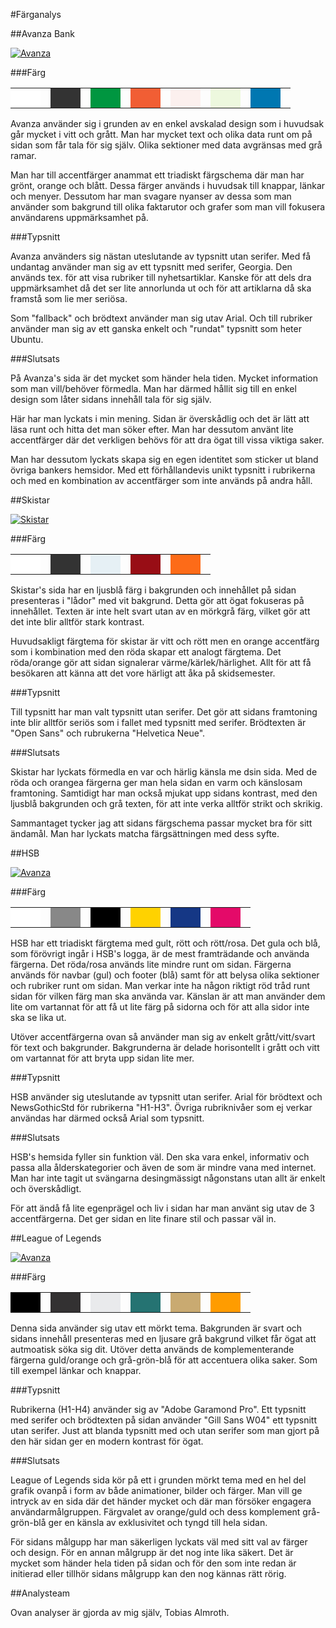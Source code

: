 #Färganalys




##Avanza Bank

[![Avanza](../htdocs/img/analysis/avanza.png)](http://www.avanza.se)

###Färg

<table>
    <tr>
        <td style="width: 2em;height: 2em;background-color: #FFFFFF;"><td>
        <td style="width: 2em;height: 2em;background-color: #333333;"><td>
        <td style="width: 2em;height: 2em;background-color: #009640;"><td>
        <td style="width: 2em;height: 2em;background-color: #F15E34;"><td>
        <td style="width: 2em;height: 2em;background-color: #FCF0EE;"><td>
        <td style="width: 2em;height: 2em;background-color: #EDF8DE;"><td>
        <td style="width: 2em;height: 2em;background-color: #0077B1;"><td>
    </tr>
</table>

Avanza använder sig i grunden av en enkel avskalad design som i huvudsak går mycket i vitt och grått. Man har mycket text och olika data runt om på sidan som får tala för sig själv. Olika sektioner med data avgränsas med grå ramar.

Man har till accentfärger anammat ett triadiskt färgschema där man har grönt, orange och blått. Dessa färger används i huvudsak till knappar, länkar och menyer. Dessutom har man svagare nyanser av dessa som man använder som bakgrund till olika faktarutor och grafer som man vill fokusera användarens uppmärksamhet på.

###Typsnitt

Avanza använders sig nästan uteslutande av typsnitt utan serifer. Med få undantag använder man sig av ett typsnitt med serifer, Georgia. Den används tex. för att visa rubriker till nyhetsartiklar. Kanske för att dels dra uppmärksamhet då det ser lite annorlunda ut och för att artiklarna då ska framstå som lie mer seriösa.

Som "fallback" och brödtext använder man sig utav Arial. Och till rubriker använder man sig av ett ganska enkelt och "rundat" typsnitt som heter Ubuntu.

###Slutsats

På Avanza's sida är det mycket som händer hela tiden. Mycket information som man vill/behöver förmedla. Man har därmed hållit sig till en enkel design som låter sidans innehåll tala för sig själv.

Här har man lyckats i min mening. Sidan är överskådlig och det är lätt att läsa runt och hitta det man söker efter. Man har dessutom använt lite accentfärger där det verkligen behövs för att dra ögat till vissa viktiga saker.

Man har dessutom lyckats skapa sig en egen identitet som sticker ut bland övriga bankers hemsidor. Med ett förhållandevis unikt typsnitt i rubrikerna och med en kombination av accentfärger som inte används på andra håll.




##Skistar

[![Skistar](../htdocs/img/analysis/skistar.png)](http://www.skistar.se)

###Färg

<table>
    <tr>
        <td style="width: 2em;height: 2em;background-color: #FFFFFF;"><td>
        <td style="width: 2em;height: 2em;background-color: #333;"><td>
        <td style="width: 2em;height: 2em;background-color: #E6F0F5;"><td>
        <td style="width: 2em;height: 2em;background-color: #980D15;"><td>
        <td style="width: 2em;height: 2em;background-color: #FD6B18;"><td>
    </tr>
</table>

Skistar's sida har en ljusblå färg i bakgrunden och innehållet på sidan presenteras i "lådor" med vit bakgrund. Detta gör att ögat fokuseras på innehållet. Texten är inte helt svart utan av en mörkgrå färg, vilket gör att det inte blir alltför stark kontrast.

Huvudsakligt färgtema för skistar är vitt och rött men en orange accentfärg som i kombination med den röda skapar ett analogt färgtema. Det röda/orange gör att sidan signalerar värme/kärlek/härlighet. Allt för att få besökaren att känna att det vore härligt att åka på skidsemester.

###Typsnitt

Till typsnitt har man valt typsnitt utan serifer. Det gör att sidans framtoning inte blir alltför seriös som i fallet med typsnitt med serifer. Brödtexten är "Open Sans" och rubrukerna "Helvetica Neue".

###Slutsats

Skistar har lyckats förmedla en var och härlig känsla me dsin sida. Med de röda och orangea färgerna ger man hela sidan en varm och känslosam framtoning. Samtidigt har man också mjukat upp sidans kontrast, med den ljusblå bakgrunden och grå texten, för att inte verka alltför strikt och skrikig.

Sammantaget tycker jag att sidans färgschema passar mycket bra för sitt ändamål. Man har lyckats matcha färgsättningen med dess syfte.




##HSB

[![Avanza](../htdocs/img/analysis/hsb.png)](http://www.hsb.se)

###Färg

<table>
    <tr>
        <td style="width: 2em;height: 2em;background-color: #FFFFFF;"><td>
        <td style="width: 2em;height: 2em;background-color: #888888;"><td>
        <td style="width: 2em;height: 2em;background-color: #000000;"><td>
        <td style="width: 2em;height: 2em;background-color: #FFD200;"><td>
        <td style="width: 2em;height: 2em;background-color: #153785;"><td>
        <td style="width: 2em;height: 2em;background-color: #E40A69;"><td>
    </tr>
</table>

HSB har ett triadiskt färgtema med gult, rött och rött/rosa. Det gula och blå, som förövrigt ingår i HSB's logga, är de mest framträdande och använda färgerna. Det röda/rosa används lite mindre runt om sidan. Färgerna används för navbar (gul) och footer (blå) samt för att belysa olika sektioner och rubriker runt om sidan. Man verkar inte ha någon riktigt röd tråd runt sidan för vilken färg man ska använda var. Känslan är att man använder dem lite om vartannat för att få ut lite färg på sidorna och för att alla sidor inte ska se lika ut.

Utöver accentfärgerna ovan så använder man sig av enkelt grått/vitt/svart för text och bakgrunder. Bakgrunderna är delade horisontellt i grått och vitt om vartannat för att bryta upp sidan lite mer.

###Typsnitt

HSB använder sig uteslutande av typsnitt utan serifer. Arial för brödtext och NewsGothicStd för rubrikerna "H1-H3". Övriga rubriknivåer som ej verkar användas har därmed också Arial som typsnitt.

###Slutsats

HSB's hemsida fyller sin funktion väl. Den ska vara enkel, informativ och passa alla ålderskategorier och även de som är mindre vana med internet. Man har inte tagit ut svängarna desingmässigt någonstans utan allt är enkelt och överskådligt.

För att ändå få lite egenprägel och liv i sidan har man använt sig utav de 3 accentfärgerna. Det ger sidan en lite finare stil och passar väl in.

##League of Legends

[![Avanza](../htdocs/img/analysis/lol.png)](http://eune.leagueoflegends.com/)

###Färg

<table>
    <tr>
        <td style="width: 2em;height: 2em;background-color: #000;"><td>
        <td style="width: 2em;height: 2em;background-color: #333132;"><td>
        <td style="width: 2em;height: 2em;background-color: #e9eaec;"><td>
        <td style="width: 2em;height: 2em;background-color: #257372;"><td>
        <td style="width: 2em;height: 2em;background-color: #c9aa71;"><td>
        <td style="width: 2em;height: 2em;background-color: #ff9c00;"><td>
    </tr>
</table>

Denna sida använder sig utav ett mörkt tema. Bakgrunden är svart och sidans innehåll presenteras med en ljusare grå bakgrund vilket får ögat att autmoatisk söka sig dit. Utöver detta används de komplementerande färgerna guld/orange och grå-grön-blå för att accentuera olika saker. Som till exempel länkar och knappar.

###Typsnitt

Rubrikerna (H1-H4) använder sig av "Adobe Garamond Pro". Ett typsnitt med serifer och brödtexten på sidan använder "Gill Sans W04" ett typsnitt utan serifer. Just att blanda typsnitt med och utan serifer som man gjort på den här sidan ger en modern kontrast för ögat.

###Slutsats

League of Legends sida kör på ett i grunden mörkt tema med en hel del grafik ovanpå i form av både animationer, bilder och färger. Man vill ge intryck av en sida där det händer mycket och där man försöker engagera användarmålgruppen. Färgvalet av orange/guld och dess komplement grå-grön-blå ger en känsla av exklusivitet och tyngd till hela sidan.

För sidans målgupp har man säkerligen lyckats väl med sitt val av färger och design. För en annan målgrupp är det nog inte lika säkert. Det är mycket som händer hela tiden på sidan och för den som inte redan är initierad eller tillhör sidans målgrupp kan den nog kännas rätt rörig.




##Analysteam

Ovan analyser är gjorda av mig själv, Tobias Almroth.
